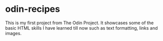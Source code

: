 # odin-recipes

This is my first project from The Odin Project. It showcases some of the basic HTML skills I have learned till now such as text formatting, links and images.